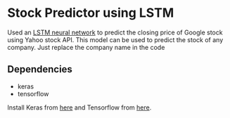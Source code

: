 # Stock Predictor using LSTM
Used an [LSTM neural network](http://colah.github.io/posts/2015-08-Understanding-LSTMs/) to predict the closing price of Google stock using Yahoo stock API. This model can be used to predict the stock of any company. Just replace the company name in the code

## Dependencies

* keras
* tensorflow

Install Keras from [here](https://keras.io/) and Tensorflow from [here](https://www.tensorflow.org/versions/r0.12/get_started/os_setup). 

